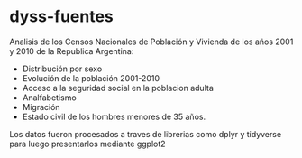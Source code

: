 # dyss-fuentes

Analisis de los Censos Nacionales de Población y Vivienda de los años 2001 y 2010 de la Republica Argentina:
- Distribución por sexo
- Evolución de la población 2001-2010
- Acceso a la seguridad social en la poblacion adulta
- Analfabetismo
- Migración
- Estado civil de los hombres menores de 35 años.

Los datos fueron procesados a traves de librerias como dplyr y tidyverse para luego presentarlos mediante ggplot2

